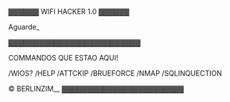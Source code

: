 ▓▓▓▓▓▓ WIFI HACKER 1.0 ▓▓▓▓▓▓

Aguarde_

▓▓▓▓▓▓▓▓▓▓▓▓▓▓▓▓▓▓▓▓▓▓▓▓▓▓

COMMANDOS QUE ESTAO AQUI!

/WIOS?
/HELP
/ATTCKIP
/BRUEFORCE
/NMAP
/SQLINQUECTION

© BERLINZIM__
▓▓▓▓▓▓▓▓▓▓▓▓▓▓▓▓▓▓▓▓▓▓▓▓
